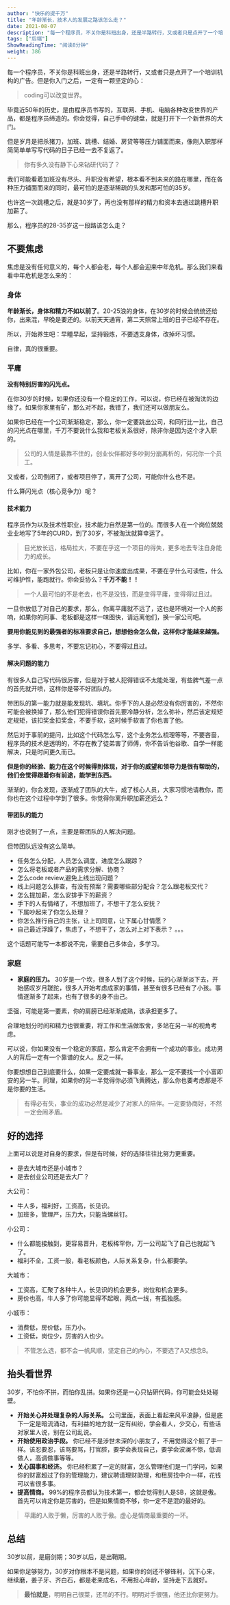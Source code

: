 ```yaml
---
author: "快乐的提千万"
title: "年龄渐长，技术人的发展之路该怎么走？"
date: 2021-08-07
description: "每一个程序员，不关你是科班出身，还是半路转行，又或者只是点开了一个培训机构的广告。但是你入门之后，一定有一颗坚定的心：毕竟近50年的历史，是由程序员书写的，互联网、手机、电脑各种改变世界的产品，都是"
tags: ["后端"]
ShowReadingTime: "阅读8分钟"
weight: 386
---
```

每一个程序员，不关你是科班出身，还是半路转行，又或者只是点开了一个培训机构的广告。但是你入门之后，一定有一颗坚定的心：

> coding可以改变世界。

毕竟近50年的历史，是由程序员书写的，互联网、手机、电脑各种改变世界的产品，都是程序员缔造的。你会觉得，自己手中的键盘，就是打开下一个新世界的大门。

但是岁月是把杀猪刀，加班、跳槽、结婚、房贷等等压力铺面而来，像刚入职那样简简单单写写代码的日子已经一去不复返了。

> 你有多久没有静下心来钻研代码了？

我们可能看着加班没有尽头、升职没有希望，根本看不到未来的路在哪里，而在各种压力铺面而来的同时，最可怕的是逐渐稀疏的头发和那可怕的35岁。

也许这一次跳槽之后，就是30岁了，再也没有那样的精力和资本去通过跳槽升职加薪了。

那么，程序员的28-35岁这一段路该怎么走？

不要焦虑
----

焦虑是没有任何意义的，每个人都会老，每个人都会迎来中年危机。那么我们来看看中年危机是怎么来的：

### 身体

**年龄渐长，身体和精力不如以前了**。20-25浪的身体，在30岁的时候会统统还给你，出来混，早晚是要还的。以前天天通宵，第二天照常上班的日子已经不存在。

所以，开始养生吧：早睡早起，坚持锻炼，不要透支身体，改掉坏习惯。

自律，真的很重要。

### 平庸

**没有特别厉害的闪光点。**

在你30岁的时候，如果你还没有一个稳定的工作，可以说，你已经在被淘汰的边缘了。如果你家里有矿，那么对不起，我错了，我们还可以做朋友么。

如果你已经在一个公司渐渐稳定，那么，你一定要跳出公司，和同行比一比，自己的闪光点在哪里，千万不要说什么我和老板关系很好，除非你是因为这个才入职的。

> 公司的人情是最靠不住的，创业伙伴都好多吵到分崩离析的，何况你一个员工。

又或者，公司倒闭了，或者项目停了，离开了公司，可能你什么也不是。

什么算闪光点（核心竞争力）呢？

#### 技术能力

程序员作为以及技术性职业，技术能力自然是第一位的。而很多人在一个岗位兢兢业业地写了5年的CURD，到了30岁，不被淘汰就算幸运了。

> 目光放长远，格局拉大，不要在乎这一个项目的得失，更多地去专注自身能力的成长。

比如，你在一家外包公司，老板只是让你速度出成果，不要在乎什么可读性，什么可维护性，能跑就行。你会妥协么？**千万不能！！**

> 一个人最可怕的不是老去，也不是没钱，而是变得平庸，变得得过且过。

一旦你放低了对自己的要求，那么，你离平庸就不远了，这也是环境对一个人的影响，如果你的同事、老板都是这样一味图快，请远离他们，换一家公司吧。

**要用你能见到的最强者的标准要求自己，想想他会怎么做，这样你才能越来越强。**

多学、多看、多思考，不要忘记初心，不要得过且过。

#### 解决问题的能力

有很多人自己写代码很厉害，但是对于被人犯得错误不太能处理，有些脾气差一点的首先就开喷，这样你是带不好团队的。

带团队的第一能力就是能发现坑、填坑。你手下的人是必然没有你厉害的，不然你可能会被换掉了，那么他们犯得错误你首先要冷静分析，怎么弥补，然后该定规矩定规矩，该扣奖金扣奖金，不要手软，这时候手软害了你也害了他。

然后对于事前的提问，比如这个代码怎么写，这个业务怎么梳理等等，不要吝啬，程序员的技术是透明的，不存在教了徒弟害了师傅，你不告诉他谷歌、自学一样能解决，只是时间更久而已。

**但是你的经验、能力在这个时候得到体现，对于你的威望和领导力是很有帮助的，他们会觉得跟着你有前途，能学到东西。**

渐渐的，你会发现，逐渐成了团队的大牛，成了核心人员，大家习惯地请教你，而你也在这个过程中学到了很多。你觉得你离升职加薪还远么？

#### 带团队的能力

刚才也说到了一点，主要是帮团队的人解决问题。

但带团队远没有这么简单。

*   任务怎么分配，人员怎么调度，进度怎么跟踪？
*   怎么将老板或者产品的需求分解、协商？
*   怎么code review,避免上线出现问题？
*   线上问题怎么排查，有没有预案？需要哪些部分配合？怎么跟老板交代？
*   怎么提加薪，怎么安排手下的薪资？
*   手下的人有情绪了，不想加班了，不想干了怎么安抚？
*   下属吵起来了你怎么处理？
*   你怎么推行自己的主张，让上司同意，让下属心甘情愿？
*   自己最近浮躁了，焦虑了，不想干了，怎么对上对下表示？ 。。。

这个话题可能写一本都说不完，需要自己多体会，多学习。

### 家庭

*   **家庭的压力。** 30岁是一个坎，很多人到了这个时候，玩的心渐渐淡下去，开始感叹岁月蹉跎，很多人开始考虑成家的事情，甚至有很多已经有了小孩。事情逐渐多了起来，也有了很多的身不由己。

坚强，可能是第一要素，你的肩膀已经渐渐成熟，该承担更多了。

合理地划分时间和精力也很重要，将工作和生活做取舍，多站在另一半的视角考虑。

可以说，你如果没有一个稳定的家庭，那么肯定不会拥有一个成功的事业。成功男人的背后一定有一个靠谱的女人。反之一样。

你要想想自己到底要什么，如果一定要成就一番事业，那么一定不要找一个小富即安的另一半。同理，如果你的另一半觉得你必须飞黄腾达，那么你也要考虑那是不是你要的生活。

> 有得必有失，事业的成功必然是减少了对家人的陪伴。一定要协商好，不然一定会闹矛盾。

好的选择
----

上面可以说是对自身的要求，但是有时候，好的选择往往比努力更重要。

*   是去大城市还是小城市？
*   是去创业公司还是去大厂？

大公司：

*   牛人多，福利好，工资高，长见识。
*   加班多，管理严，压力大，只能当螺丝钉。

小公司：

*   什么都能接触到，更容易晋升，老板稀罕你，万一公司起飞了自己也就起飞了。
*   福利不全，工资一般，看老板颜色，人际关系复杂，什么都要学。

大城市：

*   工资高，汇聚了各种牛人，长见识的机会更多，岗位和机会更多。
*   房价也高，牛人多了你可能显得不起眼，两点一线，有孤独感。

小城市：

*   消费低，房价低，压力小。
*   工资低，岗位少，厉害的人也少。

> 不管怎么选，都不会一帆风顺，坚定自己的内心，不要选了A又想念B。

抬头看世界
-----

30岁，不怕你不拼，而怕你乱拼。如果你还是一心只钻研代码，你可能会处处碰壁。

*   **开始关心并处理复杂的人际关系。** 公司里面，表面上看起来风平浪静，但是底下一定是暗流涌动，有利益的地方就一定有纠纷，学会看人，少交心，有些话对家里人说，别在公司乱说。
*   **开始使用政治手段。** 你已经不是涉世未深的小朋友了，不用觉得这个脏了手一样。该忍要忍，该骂要骂，打官腔，要学会表现自己，要学会波澜不惊，低调做人，高调做事等等。
*   **关心国事和经济。** 你已经积累了一定的财富，怎么管理他们是一门学问，如果你的财富超过了你的管理能力，建议聘请理财助理，和租房找中介一样，花钱可以省很多事。
*   **提高情商。** 99%的程序员都认为技术第一，都会觉得别人是SB，这就是傲。首先可以肯定你是厉害的，但是如果情商不够，你一定不是混的最好的。

> 平庸的人败于懒，厉害的人败于傲。虚心是情商最重要的一环。

总结
--

30岁以前，是磨剑期；30岁以后，是出鞘期。

如果你足够努力，30岁对你根本不是问题，如果你的剑还不够锋利，沉下心来，继续磨，姜子牙、齐白石，都是老来成名，不用担心年龄，坚持走下去就好。

> **最怕就是**，明明自己很菜，还吊的不行。明明对手很强，他还比你更努力。